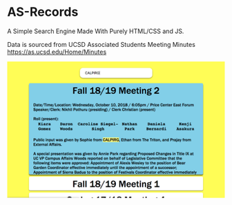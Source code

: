 # AS-Records
A Simple Search Engine Made With Purely HTML/CSS and JS.

Data is sourced from UCSD Associated Students Meeting Minutes https://as.ucsd.edu/Home/Minutes

![alt-text](https://github.com/hwanggit/hwanggit.github.io/blob/master/projects/asrecords.png)
